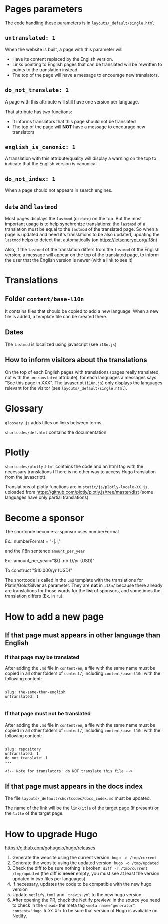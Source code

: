 
# Pages parameters


The code handling these parameters is in `layouts/_default/single.html`

## `untranslated: 1`

When the website is built, a page with this parameter will:
- Have its content replaced by the English version.
- Links pointing to English pages that can be translated will be rewritten to points to the translation instead.
- The top of the page will have a message to encourage new translators.

## `do_not_translate: 1`

A page with this attribute will still have one version per language.

That attribute has two functions:
- It informs translators that this page should not be translated
- The top of the page will **NOT** have a message to encourage new translators

## `english_is_canonic: 1`

A translation with this attribute/quality will display a warning on the top to indicate that the English version is canonical.

## `do_not_index: 1`

When a page should not appears in search engines.

## `date` and `lastmod`

Most pages displays the `lastmod` (or `date`) on the top. But the most important usage is to help synchronize translations: the `lastmod` of a translation must be equal to the `lastmod` of the translated page. So when a page is updated and need it's translations to be also updated, updating the `lastmod` helps to detect that automatically (on https://letsencrypt.org/i18n)

Also, if the `lastmod` of the translation differs from the `lastmod` of the English version, a message will appear on the top of the translated page, to inform the user that the English version is newer (with a link to see it)

# Translations

## Folder `content/base-l10n`

It contains files that should be copied to add a new language. When a new file is added, a template file can be created there.

## Dates

The `lastmod` is localized using javascript (see `i18n.js`)

## How to inform visitors about the translations

On the top of each English pages with translations (pages really translated, not with the `untranslated` attribute), for each languages a messages says "See this page in XXX". The javascript (`i18n.js`) only displays the languages relevant for the visitor (see `layouts/_default/single.html`).

# Glossary

`glossary.js` adds titles on links between terms.

`shortcodes/def.html` contains the documentation

# Plotly

`shortcodes/plotly.html` contains the code and an html tag with the necessary translations (There is no other way to access Hugo translation from the javascript).

Translations of plotly functions are in `static/js/plotly-locale-XX.js`, uploaded from https://github.com/plotly/plotly.js/tree/master/dist (some languages have only partial translations)

# Become a sponsor

The shortcode become-a-sponsor uses numberFormat

Ex.: numberFormat = "-|.|,"

and the i18n sentence `amount_per_year`

Ex.: amount_per_year="${{ .nb }}/yr (USD)"

To construct "$10.000/yr (USD)"

The shortcode is called in the `.md` template with the translations for Platin/Gold/Silver as parameter. They are **not** in `i18n/` because there already are translations for those words for the **list** of sponsors, and sometimes the translation differs (Ex. in `ru`).

# How to add a new page

## If that page must appears in other language than English

### If that page may be translated

After adding the `.md` file in `content/en`, a file with the same name must be copied in all other folders of `content/`, including `content/base-l10n` with the following content:

```text
---
slug: the-same-than-english
untranslated: 1
---

```

### If that page must not be translated

After adding the `.md` file in `content/en`, a file with the same name must be copied in all other folders of `content/`, including `content/base-l10n` with the following content:

```text
---
slug: repository
untranslated: 1
do_not_translate: 1
---

<!-- Note for translators: do NOT translate this file -->

```

## If that page must appears in the docs index

The file `layouts/_default/shortcodes/docs_index.md` must be updated.

The name of the link will be the `linkTitle` of the target page (if present) or the `title` of the target page.

# How to upgrade Hugo

https://github.com/gohugoio/hugo/releases

1. Generate the website using the current version: `hugo -d /tmp/current`
2. Generate the website using the updated version: `hugo -d /tmp/updated`
3. Check the diff to be sure nothing is broken: `diff -r /tmp/current /tmp/updated` (the diff is **never** empty, you must see at least the version updated in two files per languages)
4. If necessary, updates the code to be compatible with the new hugo version
5. Update `netlify.toml` and `.travis.yml` to the new hugo version
6. After opening the PR, check the Netlify preview: in the source you need to check in the `<head>` the meta tag `<meta name="generator" content="Hugo 0.XX.X">` to be sure that version of Hugo is avaliable on Netlify.
